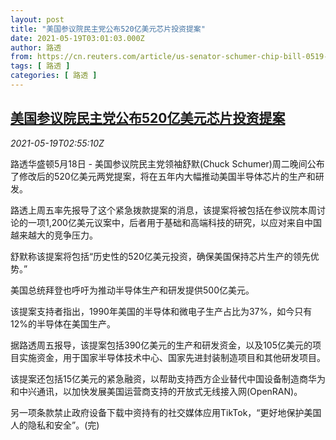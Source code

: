 ```yaml
---
layout: post
title: "美国参议院民主党公布520亿美元芯片投资提案"
date: 2021-05-19T03:01:03.000Z
author: 路透
from: https://cn.reuters.com/article/us-senator-schumer-chip-bill-0519-idCNKCS2D005Q
tags: [ 路透 ]
categories: [ 路透 ]
---
```

<!--1621393263000-->
[美国参议院民主党公布520亿美元芯片投资提案](https://cn.reuters.com/article/us-senator-schumer-chip-bill-0519-idCNKCS2D005Q)
------

<div>
<div><i>2021-05-19T02:55:10Z</i></div><p>路透华盛顿5月18日 - 美国参议院民主党领袖舒默(Chuck Schumer)周二晚间公布了修改后的520亿美元两党提案，将在五年内大幅推动美国半导体芯片的生产和研发。</p><p>路透上周五率先报导了这个紧急拨款提案的消息，该提案将被包括在参议院本周讨论的一项1,200亿美元议案中，后者用于基础和高端科技的研究，以应对来自中国越来越大的竞争压力。</p><p>舒默称该提案将包括“历史性的520亿美元投资，确保美国保持芯片生产的领先优势。”</p><p>美国总统拜登也呼吁为推动半导体生产和研发提供500亿美元。</p><p>该提案支持者指出，1990年美国的半导体和微电子生产占比为37%，如今只有12%的半导体在美国生产。</p><p>据路透周五报导，该提案包括390亿美元的生产和研发资金，以及105亿美元的项目实施资金，用于国家半导体技术中心、国家先进封装制造项目和其他研发项目。</p><p>该提案还包括15亿美元的紧急融资，以帮助支持西方企业替代中国设备制造商华为和中兴通讯，以加快发展美国运营商支持的开放式无线接入网(OpenRAN)。</p><p>另一项条款禁止政府设备下载中资持有的社交媒体应用TikTok，“更好地保护美国人的隐私和安全”。(完)</p>
</div>
